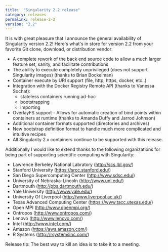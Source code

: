 ```yaml
---
title:  "Singularity 2.2 release"
category: releases
permalink: release-2-2
version: "2.2"
---
```


It is with great pleasure that I announce the general availability of Singularity version 2.2! Here's what's in store for version 2.2 from your favorite Git clone, download, or distribution vendor:

* A complete rework of the back end source code to allow a much larger feature set, sanity, and facilitate contributions
* The ability to execute completely unprivileged (does not support Singularity images) (thanks to Brian Bockelman)
* Container execute by URI support (file, http, https, docker, etc..)
* Integration with the Docker Registry Remote API (thanks to Vanessa Sochat):
    * stateless containers running ad-hoc
    * bootstrapping
    * importing
* OverlayFS support - Allows for automatic creation of bind points within containers at runtime (thanks to Amanda Duffy and Jarrod Johnson)
* Additional container formats supported (directories and archives)
* New bootstrap definition format to handle much more complicated and intuitive recipes
* All Singularity 2.x containers continue to be supported with this release.

Additionally I would like to extend thanks to the following organizations for being part of supporting scientific computing with Singularity:

- Lawrence Berkeley National Labratory (http://scs.lbl.gov/)
- Stanford University (https://srcc.stanford.edu/)
- San Diego Supercomputing Center (http://www.sdsc.edu/)
- University of Nebraska-Lincoln (http://www.unl.edu/)
- Dartmouth (http://pbs.dartmouth.edu/)
- Yale University (http://www.yale.edu/)
- University Of Liverpool (http://www.liverpool.ac.uk/)
- Texas Advanced Computing Center (https://www.tacc.utexas.edu/)
- Open MPI (http://www.openmpi.org/)
- Ontropos (http://www.ontropos.com/)
- Lenovo (http://www.lenovo.com/)
- Intel (http://www.intel.com/)
- Amazon (https://aws.amazon.com/)
- R Systems (http://rsystemsinc.com/)

Release tip: The best way to kill an idea is to take it to a meeting.
